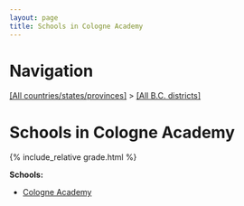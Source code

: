 ```yaml
---
layout: page
title: Schools in Cologne Academy
---
```

# Navigation

[[All countries/states/provinces]](../..) > [[All B.C. districts]](..)

# Schools in Cologne Academy

{% include_relative grade.html %}

**Schools:**

- [Cologne Academy](Cologne_Academy.md)
